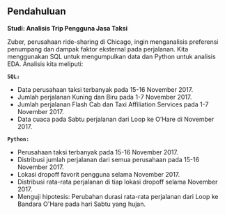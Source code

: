## Pendahuluan

**Studi: Analisis Trip Pengguna Jasa Taksi**

Zuber, perusahaan ride-sharing di Chicago, ingin menganalisis preferensi penumpang dan dampak faktor eksternal pada perjalanan. Kita menggunakan SQL untuk mengumpulkan data dan Python untuk analisis EDA. Analisis kita meliputi:

**`SQL:`**

- Data perusahaan taksi terbanyak pada 15-16 November 2017.
- Jumlah perjalanan Kuning dan Biru pada 1-7 November 2017.
- Jumlah perjalanan Flash Cab dan Taxi Affiliation Services pada 1-7 November 2017.
- Data cuaca pada Sabtu perjalanan dari Loop ke O’Hare di November 2017.

**`Python:`**
- Perusahaan taksi terbanyak pada 15-16 November 2017.
- Distribusi jumlah perjalanan dari semua perusahaan pada 15-16 November 2017.
- Lokasi dropoff favorit pengguna selama November 2017.
- Distribusi rata-rata perjalanan di tiap lokasi dropoff selama November 2017.
- Menguji hipotesis: Perubahan durasi rata-rata perjalanan dari Loop ke Bandara O'Hare pada hari Sabtu yang hujan.
